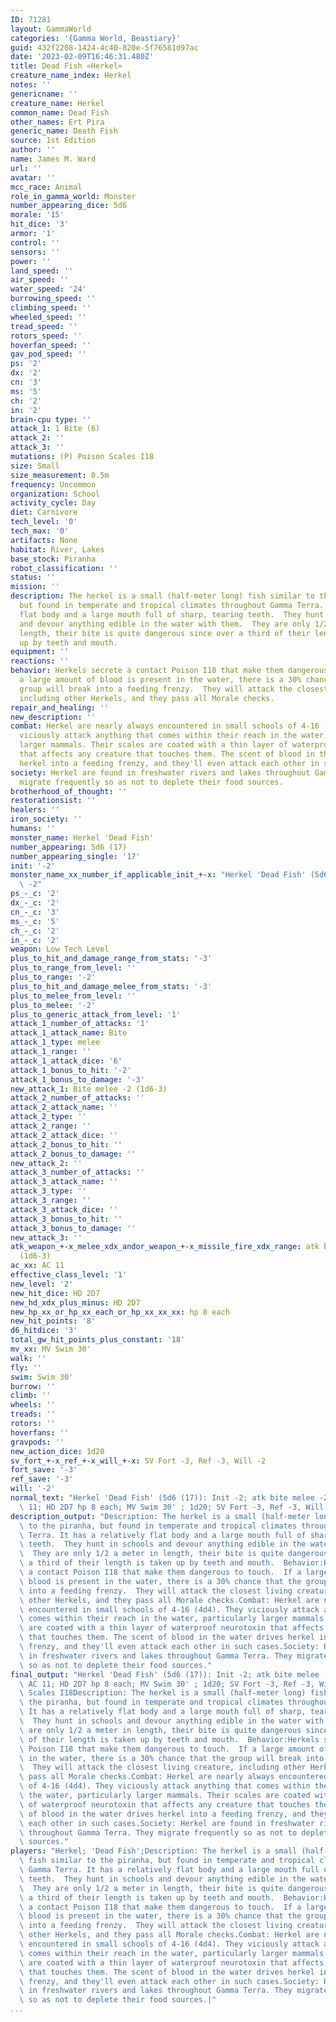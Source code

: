 ```yaml
---
ID: 71281
layout: GammaWorld
categories: '{Gamma World, Beastiary}'
guid: 432f2208-1424-4c40-820e-5f76581d97ac
date: '2023-02-09T16:46:31.480Z'
title: Dead Fish «Herkel»
creature_name_index: Herkel
notes: ''
genericname: ''
creature_name: Herkel
common_name: Dead Fish
other_names: Ert Pira
generic_name: Death Fish
source: 1st Edition
author: ''
name: James M. Ward
url: ''
avatar: ''
mcc_race: Animal
role_in_gamma_world: Monster
number_appearing_dice: 5d6
morale: '15'
hit_dice: '3'
armor: '1'
control: ''
sensors: ''
power: ''
land_speed: ''
air_speed: ''
water_speed: '24'
burrowing_speed: ''
climbing_speed: ''
wheeled_speed: ''
tread_speed: ''
rotors_speed: ''
hoverfan_speed: ''
gav_pod_speed: ''
ps: '2'
dx: '2'
cn: '3'
ms: '5'
ch: '2'
in: '2'
brain-cpu type: ''
attack_1: 1 Bite (6)
attack_2: ''
attack_3: ''
mutations: (P) Poison Scales I18
size: Small
size_measurement: 0.5m
frequency: Uncommon
organization: School
activity_cycle: Day
diet: Carnivore
tech_level: '0'
tech_max: '0'
artifacts: None
habitat: River, Lakes
base_stock: Piranha
robot_classification: ''
status: ''
mission: ''
description: The herkel is a small (half-meter long) fish similar to the piranha,
  but found in temperate and tropical climates throughout Gamma Terra. It has a relatively
  flat body and a large mouth full of sharp, tearing teeth.  They hunt in schools
  and devour anything edible in the water with them.  They are only 1/2 a meter in
  length, their bite is quite dangerous since over a third of their length is taken
  up by teeth and mouth.
equipment: ''
reactions: ''
behavior: Herkels secrete a contact Poison I18 that make them dangerous to touch.  If
  a large amount of blood is present in the water, there is a 30% chance that the
  group will break into a feeding frenzy.  They will attack the closest living creature,
  including other Herkels, and they pass all Morale checks.
repair_and_healing: ''
new_description: ''
combat: Herkel are nearly always encountered in small schools of 4-16 (4d4). They
  viciously attack anything that comes within their reach in the water, particularly
  larger mammals. Their scales are coated with a thin layer of waterproof neurotoxin
  that affects any creature that touches them. The scent of blood in the water drives
  herkel into a feeding frenzy, and they'll even attack each other in such cases.
society: Herkel are found in freshwater rivers and lakes throughout Gamma Terra. They
  migrate frequently so as not to deplete their food sources.
brotherhood_of_thought: ''
restorationsist: ''
healers: ''
iron_society: ''
humans: ''
monster_name: Herkel 'Dead Fish'
number_appearing: 5d6 (17)
number_appearing_single: '17'
init: '-2'
monster_name_xx_number_if_applicable_init_+-x: "Herkel 'Dead Fish' (5d6 (17)): Init\
  \ -2"
ps_-_c: '2'
dx_-_c: '2'
cn_-_c: '3'
ms_-_c: '5'
ch_-_c: '2'
in_-_c: '2'
weapon: Low Tech Level
plus_to_hit_and_damage_range_from_stats: '-3'
plus_to_range_from_level: ''
plus_to_range: '-2'
plus_to_hit_and_damage_melee_from_stats: '-3'
plus_to_melee_from_level: ''
plus_to_melee: '-2'
plus_to_generic_attack_from_level: '1'
attack_1_number_of_attacks: '1'
attack_1_attack_name: Bite
attack_1_type: melee
attack_1_range: ''
attack_1_attack_dice: '6'
attack_1_bonus_to_hit: '-2'
attack_1_bonus_to_damage: '-3'
new_attack_1: Bite melee -2 (1d6-3)
attack_2_number_of_attacks: ''
attack_2_attack_name: ''
attack_2_type: ''
attack_2_range: ''
attack_2_attack_dice: ''
attack_2_bonus_to_hit: ''
attack_2_bonus_to_damage: ''
new_attack_2: ''
attack_3_number_of_attacks: ''
attack_3_attack_name: ''
attack_3_type: ''
attack_3_range: ''
attack_3_attack_dice: ''
attack_3_bonus_to_hit: ''
attack_3_bonus_to_damage: ''
new_attack_3: ''
atk_weapon_+-x_melee_xdx_andor_weapon_+-x_missile_fire_xdx_range: atk bite melee -2
  (1d6-3)
ac_xx: AC 11
effective_class_level: '1'
new_level: '2'
new_hit_dice: HD 2D7
new_hd_xdx_plus_minus: HD 2D7
new_hp_xx_or_hp_xx_each_or_hp_xx_xx_xx: hp 8 each
new_hit_points: '8'
d6_hitdice: '3'
total_gw_hit_points_plus_constant: '18'
mv_xx: MV Swim 30'
walk: ''
fly: ''
swim: Swim 30'
burrow: ''
climb: ''
wheels: ''
treads: ''
rotors: ''
hoverfans: ''
gravpods: ''
new_action_dice: 1d20
sv_fort_+-x_ref_+-x_will_+-x: SV Fort -3, Ref -3, Will -2
fort_save: '-3'
ref_save: '-3'
will: '-2'
normal_text: "Herkel 'Dead Fish' (5d6 (17)): Init -2; atk bite melee -2 (1d6-3); AC\
  \ 11; HD 2D7 hp 8 each; MV Swim 30' ; 1d20; SV Fort -3, Ref -3, Will -2"
description_output: "Description: The herkel is a small (half-meter long) fish similar\
  \ to the piranha, but found in temperate and tropical climates throughout Gamma\
  \ Terra. It has a relatively flat body and a large mouth full of sharp, tearing\
  \ teeth.  They hunt in schools and devour anything edible in the water with them.\
  \  They are only 1/2 a meter in length, their bite is quite dangerous since over\
  \ a third of their length is taken up by teeth and mouth.  Behavior:Herkels secrete\
  \ a contact Poison I18 that make them dangerous to touch.  If a large amount of\
  \ blood is present in the water, there is a 30% chance that the group will break\
  \ into a feeding frenzy.  They will attack the closest living creature, including\
  \ other Herkels, and they pass all Morale checks.Combat: Herkel are nearly always\
  \ encountered in small schools of 4-16 (4d4). They viciously attack anything that\
  \ comes within their reach in the water, particularly larger mammals. Their scales\
  \ are coated with a thin layer of waterproof neurotoxin that affects any creature\
  \ that touches them. The scent of blood in the water drives herkel into a feeding\
  \ frenzy, and they'll even attack each other in such cases.Society: Herkel are found\
  \ in freshwater rivers and lakes throughout Gamma Terra. They migrate frequently\
  \ so as not to deplete their food sources."
final_output: "Herkel 'Dead Fish' (5d6 (17)): Init -2; atk bite melee -2 (1d6-3);\
  \ AC 11; HD 2D7 hp 8 each; MV Swim 30' ; 1d20; SV Fort -3, Ref -3, Will -2(P) Poison\
  \ Scales I18Description: The herkel is a small (half-meter long) fish similar to\
  \ the piranha, but found in temperate and tropical climates throughout Gamma Terra.\
  \ It has a relatively flat body and a large mouth full of sharp, tearing teeth.\
  \  They hunt in schools and devour anything edible in the water with them.  They\
  \ are only 1/2 a meter in length, their bite is quite dangerous since over a third\
  \ of their length is taken up by teeth and mouth.  Behavior:Herkels secrete a contact\
  \ Poison I18 that make them dangerous to touch.  If a large amount of blood is present\
  \ in the water, there is a 30% chance that the group will break into a feeding frenzy.\
  \  They will attack the closest living creature, including other Herkels, and they\
  \ pass all Morale checks.Combat: Herkel are nearly always encountered in small schools\
  \ of 4-16 (4d4). They viciously attack anything that comes within their reach in\
  \ the water, particularly larger mammals. Their scales are coated with a thin layer\
  \ of waterproof neurotoxin that affects any creature that touches them. The scent\
  \ of blood in the water drives herkel into a feeding frenzy, and they'll even attack\
  \ each other in such cases.Society: Herkel are found in freshwater rivers and lakes\
  \ throughout Gamma Terra. They migrate frequently so as not to deplete their food\
  \ sources."
players: "Herkel; 'Dead Fish';Description: The herkel is a small (half-meter long)\
  \ fish similar to the piranha, but found in temperate and tropical climates throughout\
  \ Gamma Terra. It has a relatively flat body and a large mouth full of sharp, tearing\
  \ teeth.  They hunt in schools and devour anything edible in the water with them.\
  \  They are only 1/2 a meter in length, their bite is quite dangerous since over\
  \ a third of their length is taken up by teeth and mouth.  Behavior:Herkels secrete\
  \ a contact Poison I18 that make them dangerous to touch.  If a large amount of\
  \ blood is present in the water, there is a 30% chance that the group will break\
  \ into a feeding frenzy.  They will attack the closest living creature, including\
  \ other Herkels, and they pass all Morale checks.Combat: Herkel are nearly always\
  \ encountered in small schools of 4-16 (4d4). They viciously attack anything that\
  \ comes within their reach in the water, particularly larger mammals. Their scales\
  \ are coated with a thin layer of waterproof neurotoxin that affects any creature\
  \ that touches them. The scent of blood in the water drives herkel into a feeding\
  \ frenzy, and they'll even attack each other in such cases.Society: Herkel are found\
  \ in freshwater rivers and lakes throughout Gamma Terra. They migrate frequently\
  \ so as not to deplete their food sources.|"
...
```

